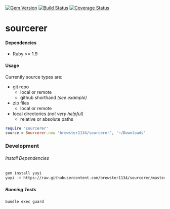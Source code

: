 [![Gem Version](https://badge.fury.io/rb/sourcerer_.svg)](http://badge.fury.io/rb/sourcerer_)
[![Build Status](https://travis-ci.org/brewster1134/sourcerer.svg?branch=master)](https://travis-ci.org/brewster1134/sourcerer)
[![Coverage Status](https://coveralls.io/repos/brewster1134/sourcerer/badge.png)](https://coveralls.io/r/brewster1134/sourcerer)

# sourcerer

#### Dependencies
* Ruby >= 1.9

#### Usage
Currently source types are:

* git repo
  * local or remote
  * github shorthand _(see example)_
* zip files
  * local or remote
* local directories _(not very helpful)_
  * relative or absolute paths

```ruby
require 'sourcerer'
source = Sourcerer.new 'brewster1134/sourcerer', '~/Downloads'
```

### Development

###### Install Dependencies
```sh
gem install yuyi
yuyi -m https://raw.githubusercontent.com/brewster1134/sourcerer/master/Yuyifile
```

##### Running Tests
```sh
bundle exec guard
```
